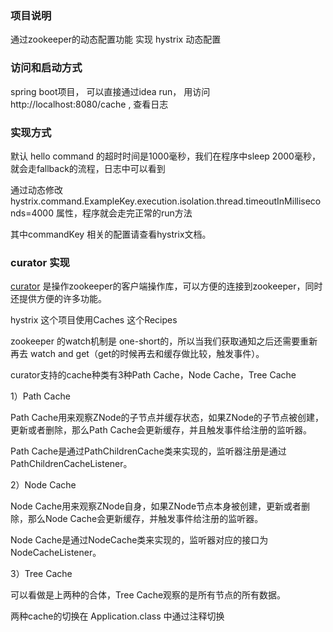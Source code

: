 ### 项目说明

通过zookeeper的动态配置功能 实现 hystrix 动态配置

### 访问和启动方式
spring boot项目， 可以直接通过idea run， 用访问 http://localhost:8080/cache , 查看日志 

### 实现方式

默认 hello command 的超时时间是1000毫秒，我们在程序中sleep 2000毫秒，就会走fallback的流程，日志中可以看到

通过动态修改 hystrix.command.ExampleKey.execution.isolation.thread.timeoutInMilliseconds=4000 属性，程序就会走完正常的run方法

其中commandKey 相关的配置请查看hystrix文档。


### curator 实现

[curator](http://curator.apache.org) 是操作zookeeper的客户端操作库，可以方便的连接到zookeeper，同时还提供方便的许多功能。

hystrix 这个项目使用Caches 这个Recipes 

zookeeper 的watch机制是 one-short的，所以当我们获取通知之后还需要重新再去  watch and get（get的时候再去和缓存做比较，触发事件）。

curator支持的cache种类有3种Path Cache，Node Cache，Tree Cache

1）Path Cache

Path Cache用来观察ZNode的子节点并缓存状态，如果ZNode的子节点被创建，更新或者删除，那么Path Cache会更新缓存，并且触发事件给注册的监听器。

Path Cache是通过PathChildrenCache类来实现的，监听器注册是通过PathChildrenCacheListener。

2）Node Cache

Node Cache用来观察ZNode自身，如果ZNode节点本身被创建，更新或者删除，那么Node Cache会更新缓存，并触发事件给注册的监听器。

Node Cache是通过NodeCache类来实现的，监听器对应的接口为NodeCacheListener。

3）Tree Cache

可以看做是上两种的合体，Tree Cache观察的是所有节点的所有数据。



两种cache的切换在 Application.class 中通过注释切换